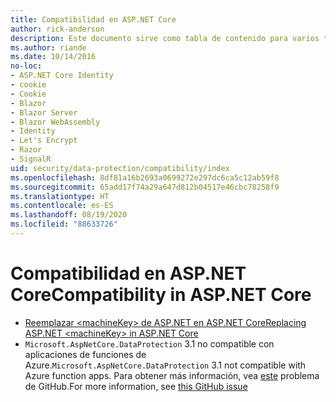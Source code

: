 ```yaml
---
title: Compatibilidad en ASP.NET Core
author: rick-anderson
description: Este documento sirve como tabla de contenido para varios temas de compatibilidad de protección de datos de ASP.NET Core.
ms.author: riande
ms.date: 10/14/2016
no-loc:
- ASP.NET Core Identity
- cookie
- Cookie
- Blazor
- Blazor Server
- Blazor WebAssembly
- Identity
- Let's Encrypt
- Razor
- SignalR
uid: security/data-protection/compatibility/index
ms.openlocfilehash: 8df81a16b2693a0699272e297dc6ca5c12ab59f8
ms.sourcegitcommit: 65add17f74a29a647d812b04517e46cbc78258f9
ms.translationtype: HT
ms.contentlocale: es-ES
ms.lasthandoff: 08/19/2020
ms.locfileid: "88633726"
---
```

# <a name="compatibility-in-aspnet-core"></a><span data-ttu-id="2c153-103">Compatibilidad en ASP.NET Core</span><span class="sxs-lookup"><span data-stu-id="2c153-103">Compatibility in ASP.NET Core</span></span>

* [<span data-ttu-id="2c153-104">Reemplazar \<machineKey> de ASP.NET en ASP.NET Core</span><span class="sxs-lookup"><span data-stu-id="2c153-104">Replacing ASP.NET \<machineKey> in ASP.NET Core</span></span>](xref:security/data-protection/compatibility/replacing-machinekey)
* <span data-ttu-id="2c153-105">`Microsoft.AspNetCore.DataProtection` 3.1 no compatible con aplicaciones de funciones de Azure.</span><span class="sxs-lookup"><span data-stu-id="2c153-105">`Microsoft.AspNetCore.DataProtection` 3.1 not compatible with Azure function apps.</span></span> <span data-ttu-id="2c153-106">Para obtener más información, vea [este](https://github.com/Azure/azure-functions-host/issues/5447) problema de GitHub.</span><span class="sxs-lookup"><span data-stu-id="2c153-106">For more information, see [this GitHub issue](https://github.com/Azure/azure-functions-host/issues/5447)</span></span>
